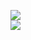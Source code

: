 [![](https://img.shields.io/badge/Made%20With-Github%20Spray-lightgrey.svg?style=for-the-badge&logo=github)](https://github.com/Annihil/github-spray#30661)  
[![](https://i.imgur.com/2DrTn0Z.gif)](https://github.com/Annihil/github-spray)